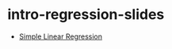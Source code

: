 # intro-regression-slides

- [Simple Linear Regression](https://github.com/matackett/intro-regression-slides/tree/master/slr)

